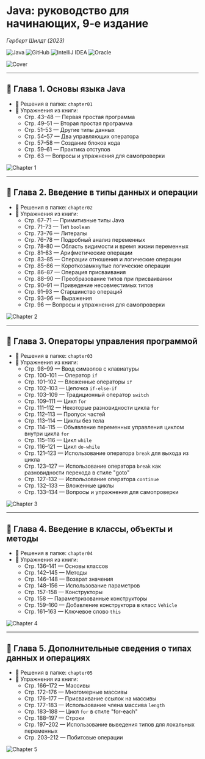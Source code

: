 # Java: руководство для начинающих, 9-е издание
*Герберт Шилдт (2023)*

![Java](https://img.shields.io/badge/java-%23ED8B00.svg?style=for-the-badge&logo=java&logoColor=white)
![GitHub](https://img.shields.io/badge/github-%23121011.svg?style=for-the-badge&logo=github&logoColor=white)
![IntelliJ IDEA](https://img.shields.io/badge/IntelliJIDEA-000000.svg?style=for-the-badge&logo=intellij-idea&logoColor=white)
![Oracle](https://img.shields.io/badge/Oracle-F80000?style=for-the-badge&logo=oracle&logoColor=white)

![Cover](images/cover.png)

---

## 📘 Глава 1. Основы языка Java

- 📂 Решения в папке: `chapter01`
- 📄 Упражнения из книги:
    - Стр. 43–48 — Первая простая программа
    - Стр. 49–51 — Вторая простая программа
    - Стр. 51–53 — Другие типы данных
    - Стр. 54–57 — Два управляющих оператора
    - Стр. 57–58 — Создание блоков кода
    - Стр. 59–61 — Практика отступов
    - Стр. 63 — Вопросы и упражнения для самопроверки

![Chapter 1](images/chapter-01.png)

---

## 📘 Глава 2. Введение в типы данных и операции

- 📂 Решения в папке: `chapter02`
- 📄 Упражнения из книги:
    - Стр. 67–71 — Примитивные типы Java 
    - Стр. 71–73 — Тип `boolean`
    - Стр. 73–76 — Литералы 
    - Стр. 76–78 — Подробный анализ переменных 
    - Стр. 78–80 — Область видимости и время жизни переменных 
    - Стр. 81–83 — Арифметические операции 
    - Стр. 83–85 — Операции отношения и логические операции 
    - Стр. 85–86 — Короткозамкнутые логические операции 
    - Стр. 86–87 — Операция присваивания 
    - Стр. 88–90 — Преобразование типов при присваивании 
    - Стр. 90–91 — Приведение несовместимых типов 
    - Стр. 91–93 — Старшинство операций 
    - Стр. 93–96 — Выражения 
    - Стр. 96 — Вопросы и упражнения для самопроверки

![Chapter 2](images/chapter-02.png)

---

## 📘 Глава 3. Операторы управления программой

- 📂 Решения в папке: `chapter03`
- 📄 Упражнения из книги:
    - Стр. 98–99 — Ввод символов с клавиатуры
    - Стр. 100–101 — Оператор `if`
    - Стр. 101–102 — Вложенные операторы `if`
    - Стр. 102–103 — Цепочка `if-else-if`
    - Стр. 103–109 — Традиционный оператор `switch`
    - Стр. 109–111 — Цикл `for`
    - Стр. 111–112 — Некоторые разновидности цикла `for`
    - Стр. 112–113 — Пропуск частей
    - Стр. 113–114 — Циклы без тела
    - Стр. 114–115 — Объявление переменных управления циклом внутри цикла `for`
    - Стр. 115–116 — Цикл `while`
    - Стр. 116–121 — Цикл `do-while`
    - Стр. 121–123 — Использование оператора `break` для выхода из цикла
    - Стр. 123–127 — Использование оператора `break` как разновидности перехода в стиле "goto"
    - Стр. 127–132 — Использование оператора `continue`
    - Стр. 132–133 — Вложенные циклы
    - Стр. 133–134 — Вопросы и упражнения для самопроверки

![Chapter 3](images/chapter-03.png)

---

## 📘 Глава 4. Введение в классы, объекты и методы

- 📂 Решения в папке: `chapter04`
- 📄 Упражнения из книги:
    - Стр. 136–141 — Основы классов
    - Стр. 142–145 — Методы
    - Стр. 146–148 — Возврат значения
    - Стр. 148–156 — Использование параметров
    - Стр. 157–158 — Конструкторы
    - Стр. 158 — Параметризованные конструкторы
    - Стр. 159–160 — Добавление конструктора в класс `Vehicle`
    - Стр. 161–163 — Ключевое слово `this`

![Chapter 4](images/chapter-04.png)

---

## 📘 Глава 5. Дополнительные сведения о типах данных и операциях

- 📂 Решения в папке: `chapter05`
- 📄 Упражнения из книги:
    - Стр. 166–172 — Массивы
    - Стр. 172–176 — Многомерные массивы
    - Стр. 176–177 — Присваивание ссылок на массивы
    - Стр. 177–183 — Использование члена массива `length`
    - Стр. 183–188 — Цикл `for` в стиле "for-each"
    - Стр. 188–197 — Строки
    - Стр. 197–202 — Использование выведения типов для локальных переменных
    - Стр. 203–212 — Побитовые операции

![Chapter 5](images/chapter-05.png)
